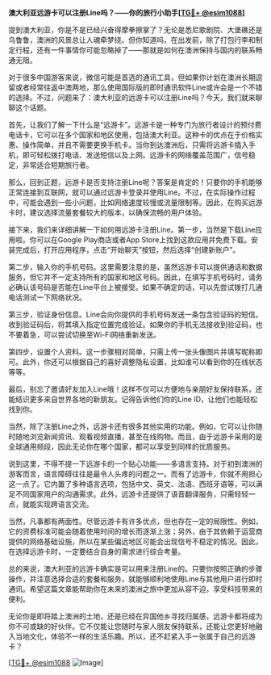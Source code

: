 **澳大利亚远游卡可以注册Line吗？——你的旅行小助手[[TG💪+ @esim1088](https://t.me/s/esim1088)]**

提到澳大利亚，你是不是已经兴奋得摩拳擦掌了？无论是悉尼歌剧院、大堡礁还是乌鲁鲁，澳洲的风景总让人魂牵梦绕。但你知道吗，在出发前，除了打包行李和制定行程，还有一件事情你可能忽略掉了——那就是如何在澳洲保持与国内的联系畅通无阻。

对于很多中国游客来说，微信可能是首选的通讯工具，但如果你计划在澳洲长期逗留或者经常往返中澳两地，那么使用国际版的即时通讯软件Line或许会是一个不错的选择。不过，问题来了：澳大利亚的远游卡可以注册Line吗？今天，我们就来聊聊这个话题。

首先，让我们了解一下什么是“远游卡”。远游卡是一种专门为旅行者设计的预付费电话卡，它可以在多个国家和地区使用，包括澳大利亚。这种卡的优点在于价格实惠、操作简单，并且不需要更换手机卡。当你到达澳洲后，只需将远游卡插入手机，即可轻松拨打电话、发送短信以及上网。远游卡的网络覆盖范围广，信号稳定，非常适合短期旅行者。

那么，回到正题，远游卡是否支持注册Line呢？答案是肯定的！只要你的手机能够正常连接到互联网，就可以通过远游卡登录并使用Line。不过，在实际操作过程中，可能会遇到一些小问题，比如网络速度较慢或流量限制等。因此，在购买远游卡时，建议选择流量套餐较大的版本，以确保流畅的用户体验。

接下来，我们来详细讲解一下如何用远游卡注册Line。第一步，当然是下载Line应用啦。你可以在Google Play商店或者App Store上找到这款应用并免费下载。安装完成后，打开应用程序，点击“开始聊天”按钮，然后选择“创建新账户”。

第二步，输入你的手机号码。这里需要注意的是，虽然远游卡可以提供通话和数据服务，但它并不一定支持所有的国家和地区号码。因此，在填写手机号码时，请务必确认该号码是否能在Line平台上被接受。如果不确定的话，可以先尝试拨打几通电话测试一下网络状况。

第三步，验证身份信息。Line会向你提供的手机号码发送一条包含验证码的短信。收到验证码后，将其填入指定位置完成验证。如果你的手机无法接收到验证码，也不要着急，可以尝试切换至Wi-Fi网络重新发送。

第四步，设置个人资料。这一步骤相对简单，只需上传一张头像图片并填写昵称即可。此外，你还可以根据自己的喜好调整隐私设置，比如谁可以看到你的在线状态等等。

最后，别忘了邀请好友加入Line哦！这样不仅可以方便地与亲朋好友保持联系，还能结识更多来自世界各地的新朋友。记得告诉他们你的Line ID，让他们也能轻松找到你。

当然，除了注册Line之外，远游卡还有很多其他实用的功能。例如，它可以让你随时随地浏览新闻资讯、观看视频直播，甚至在线购物。而且，由于远游卡采用的是全球通用频段，因此无论你在哪个国家，都可以享受到同样的优质服务。

说到这里，不得不提一下远游卡的一个贴心功能——多语言支持。对于初到澳洲的游客而言，语言障碍往往是最令人头疼的问题之一。而有了远游卡，你就不用担心这一点了。它内置了多种语言选项，包括中文、英文、法语、西班牙语等，可以满足不同国家用户的沟通需求。此外，远游卡还提供了语音翻译服务，只需轻轻一点，就能实现跨语言交流。

当然，凡事都有两面性。尽管远游卡有许多优点，但也存在一定的局限性。例如，它的资费标准可能会随着使用时间的增长而逐渐上涨；另外，由于其依赖于运营商提供的网络基础设施，所以在某些偏远地区可能会出现信号不稳定的情况。因此，在选择远游卡时，一定要结合自身的需求进行综合考量。

总的来说，澳大利亚的远游卡确实是可以用来注册Line的。只要你按照正确的步骤操作，并注意选择合适的套餐和服务，就能够顺利地使用Line与其他用户进行即时通讯。希望这篇文章能帮助你在未来的澳洲之旅中更加从容不迫，享受科技带来的便利。

无论你是即将踏上澳洲的土地，还是已经在异国他乡寻找归属感，远游卡都将成为你不可或缺的好伙伴。它不仅能让您随时与家人朋友保持联系，还能让您更好地融入当地文化，体验不一样的生活乐趣。所以，还不赶紧入手一张属于自己的远游卡？

[[TG💪+ @esim1088](https://t.me/s/esim1088) ![Image](https://i.postimg.cc/4NQfJmqS/Snipaste-2025-05-13-00-14-12.png)]